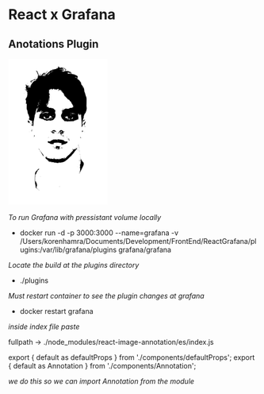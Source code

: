 # React x Grafana

## Anotations Plugin

<img src="./src/img/logo.svg" width="200">

_To run Grafana with pressistant volume locally_

- docker run -d -p 3000:3000 --name=grafana -v /Users/korenhamra/Documents/Development/FrontEnd/ReactGrafana/plugins:/var/lib/grafana/plugins grafana/grafana

_Locate the build at the plugins directory_

- ./plugins

_Must restart container to see the plugin changes at grafana_

- docker restart grafana

_inside index file paste_

fullpath -> ./node_modules/react-image-annotation/es/index.js

export { default as defaultProps } from './components/defaultProps';
export { default as Annotation } from './components/Annotation';

_we do this so we can import Annotation from the module_


